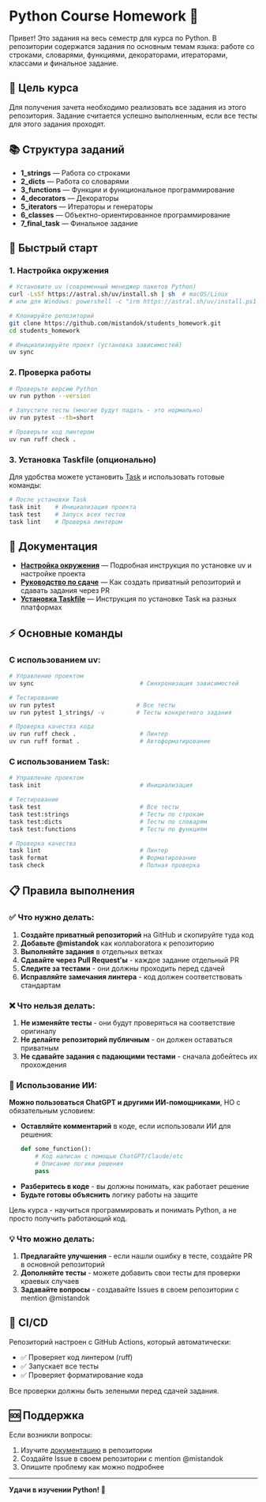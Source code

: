 # Python Course Homework 🐍

Привет! Это задания на весь семестр для курса по Python. В репозитории содержатся задания по основным темам языка: работе со строками, словарями, функциями, декораторами, итераторами, классами и финальное задание.

## 🎯 Цель курса

Для получения зачета необходимо реализовать все задания из этого репозитория. Задание считается успешно выполненным, если все тесты для этого задания проходят.

## 📚 Структура заданий

- **1_strings** — Работа со строками
- **2_dicts** — Работа со словарями  
- **3_functions** — Функции и функциональное программирование
- **4_decorators** — Декораторы
- **5_iterators** — Итераторы и генераторы
- **6_classes** — Объектно-ориентированное программирование
- **7_final_task** — Финальное задание

## 🚀 Быстрый старт

### 1. Настройка окружения

```bash
# Установите uv (современный менеджер пакетов Python)
curl -LsSf https://astral.sh/uv/install.sh | sh  # macOS/Linux
# или для Windows: powershell -c "irm https://astral.sh/uv/install.ps1 | iex"

# Клонируйте репозиторий
git clone https://github.com/mistandok/students_homework.git
cd students_homework

# Инициализируйте проект (установка зависимостей)
uv sync
```

### 2. Проверка работы

```bash
# Проверьте версию Python
uv run python --version

# Запустите тесты (многие будут падать - это нормально)
uv run pytest --tb=short

# Проверьте код линтером
uv run ruff check .
```

### 3. Установка Taskfile (опционально)

Для удобства можете установить [Task](https://taskfile.dev/) и использовать готовые команды:

```bash
# После установки Task
task init    # Инициализация проекта
task test    # Запуск всех тестов
task lint    # Проверка линтером
```

## 📖 Документация

- **[Настройка окружения](docs/setup-environment.md)** — Подробная инструкция по установке uv и настройке проекта
- **[Руководство по сдаче](docs/submission-guide.md)** — Как создать приватный репозиторий и сдавать задания через PR
- **[Установка Taskfile](docs/taskfile-installation.md)** — Инструкция по установке Task на разных платформах

## ⚡ Основные команды

### С использованием uv:

```bash
# Управление проектом
uv sync                              # Синхронизация зависимостей

# Тестирование
uv run pytest                       # Все тесты
uv run pytest 1_strings/ -v         # Тесты конкретного задания

# Проверка качества кода
uv run ruff check .                  # Линтер
uv run ruff format .                 # Автоформатирование
```

### С использованием Task:

```bash
# Управление проектом  
task init                            # Инициализация

# Тестирование
task test                            # Все тесты
task test:strings                    # Тесты по строкам
task test:dicts                      # Тесты по словарям
task test:functions                  # Тесты по функциям

# Проверка качества
task lint                            # Линтер
task format                          # Форматирование
task check                           # Полная проверка
```

## 📋 Правила выполнения

### ✅ Что нужно делать:

1. **Создайте приватный репозиторий** на GitHub и скопируйте туда код
2. **Добавьте @mistandok** как коллaboratora к репозиторию
3. **Выполняйте задания** в отдельных ветках
4. **Сдавайте через Pull Request'ы** - каждое задание отдельный PR
5. **Следите за тестами** - они должны проходить перед сдачей
6. **Исправляйте замечания линтера** - код должен соответствовать стандартам

### ❌ Что нельзя делать:

1. **Не изменяйте тесты** - они будут проверяться на соответствие оригиналу
2. **Не делайте репозиторий публичным** - он должен оставаться приватным
3. **Не сдавайте задания с падающими тестами** - сначала добейтесь их прохождения

### 🤖 Использование ИИ:

**Можно пользоваться ChatGPT и другими ИИ-помощниками**, НО с обязательным условием:

- **Оставляйте комментарий** в коде, если использовали ИИ для решения:
  ```python
  def some_function():
      # Код написан с помощью ChatGPT/Claude/etc
      # Описание логики решения
      pass
  ```
- **Разберитесь в коде** - вы должны понимать, как работает решение
- **Будьте готовы объяснить** логику работы на защите

Цель курса - научиться программировать и понимать Python, а не просто получить работающий код.

### 💡 Что можно делать:

1. **Предлагайте улучшения** - если нашли ошибку в тесте, создайте PR в основной репозиторий
2. **Дополняйте тесты** - можете добавить свои тесты для проверки краевых случаев
3. **Задавайте вопросы** - создавайте Issues в своем репозитории с mention @mistandok

## 🤖 CI/CD

Репозиторий настроен с GitHub Actions, который автоматически:

- ✅ Проверяет код линтером (ruff)
- ✅ Запускает все тесты  
- ✅ Проверяет форматирование кода

Все проверки должны быть зелеными перед сдачей задания.

## 🆘 Поддержка

Если возникли вопросы:

1. Изучите [документацию](docs/) в репозитории
2. Создайте Issue в своем репозитории с mention @mistandok
3. Опишите проблему как можно подробнее

---

**Удачи в изучении Python! 🚀**
